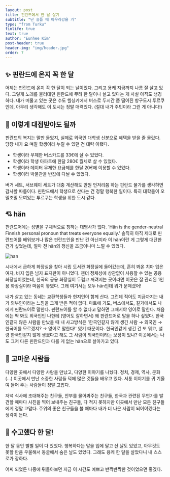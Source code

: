```yaml
---
layout: post
title: 핀란드에서 한 달 살기
subtitle: "난 슬플 때 아우라강을 가"
type: "from Turku"
finlife: true
text: true
author: "Eunhee Kim"
post-header: true
header-img: "img/header.jpg"
order: 7
---
```

## ✨ 핀란드에 온지 꼭 한 달

어제는 핀란드에 온지 꼭 한 달이 되는 날이었다. 그리고 용케 지금까지 나름 잘 살고 있다. 그렇게 노래를 불러대던 핀란드에 무려 한 달이나 살고 있다는 게 사실 아직도 생경하다. 내가 머물고 있는 곳은 수도 헬싱키에서 버스로 두시간 쯤 떨어진 항구도시 투르쿠인데, 아무리 생각해도 이 도시는 정말 매력있다. (절대 내가 주민이라 그런 게 아니다!)

## 👩 이렇게 대접받아도 될까

핀란드의 복지는 말만 들었지, 실제로 외국인 대학생 신분으로 혜택을 받을 줄 몰랐다. 당장 내가 요 며칠 학생이라 누릴 수 있던 건 대략 이랬다.

- 학생이라 무제한 버스카드를 33€에 살 수 있었다.
- 학생이라 학생 아파트에 한달 280€ 월세로 살 수 있었다.
- 학생이라 데이터 무제한 요금제를 한달 20€에 이용할 수 있었다.
- 학생이라 박물관을 반값에 다닐 수 있었다.

버거 세트, 서브웨이 세트가 대충 계산해도 만원 언저리쯤 하는 핀란드 물가를 생각하면 감사할 따름이다. 핀란드에서 학생으로 산다는 건 정말 행복한 일이다. 특히 대학들이 오밀조밀 모여있는 투르쿠는 학생을 위한 도시 같다.



## 💘 hän

핀란드어에는 성별을 구체적으로 칭하는 대명사가 없다. 'Hän is the gender-neutral Finnish personal pronoun that treats everyone equally.' 솔직히 아직 제대로 핀란드어를 배워보거나 많은 핀란드인을 만난 건 아닌지라 이 hän이란 게 그렇게 대단한 건가 싶었는데, 얼마 전 hän의 정신을 조금이나마 느낄 수 있었다. 

![han](/img/turku.jpg)

시내에서 급하게 화장실을 찾아 시립 도서관 화장실에 들어갔는데, 흔히 봐온 치마 입은 여자, 바지 입은 남자 표지판이 아니었다. 젠더 정체성에 상관없이 사용할 수 있는 공용 화장실이었는데, 한국의 공용 화장실이 두렵고 꺼려지는 곳이라면 이곳은 잘 관리된 1인용 화장실이라 마음이 놓였다. 그래 여기서는 모두 hän인데 뭐가 문제겠어!

내가 살고 있는 동네는 교환학생들과 현지인이 함께 산다. 그런데 적어도 지금까지는 내가 외부인이라는 느낌을 크게 받은 적이 없다. 마트에 가도, 버스에서도, 길가에서도 나에게 핀란드어로 말한다. 핀란드어를 할 수 없다고 말하면 그때서야 영어로 말한다. 처음에는 딱 봐도 외국인인 나한테 (영어도 잘하면서) 왜 핀란드어로 말을 하나 싶었다. 한국인같지 않은 사람을 만났을 때 내 사고방식은 '한국인같지 않게 생긴 사람 → 외국인 → 한국어를 모르겠지? → 영어로 말한다!' 였기 때문이다. 한국인같게 생긴 건 또 뭐고, 설령 한국인같지 않게 생겼다고 해도 그 사람이 외국인이라는 보장이 있나? 이곳에서는 나도 그저 다른 핀란드인과 다를 게 없는 hän으로 살아가고 있다.



## 🎉 고마운 사람들

다양한 곳에서 다양한 사람을 만났고, 다양한 이야기를 나눴다. 정치, 경제, 역사, 문화 (...) 이곳에서 만난 소중한 사람들 덕에 많은 것들을 배우고 있다. 서툰 이야기를 귀 기울여 들어 주는 사람들이 정말 고맙다.

저녁 식사에 초대해주는 친구들, 안부를 물어봐주는 친구들, 한국과 관련된 무언가를 발견할 때마다 사진을 찍어 보내주는 친구들, 다 적지 못하지만 이곳에서 만난 모든 친구들에게 정말 고맙다. 주위의 좋은 친구들을 볼 때마다 내가 더 나은 사람이 되어야겠다는 생각이 든다.



## 💐 수고했다 한 달!

한 달 동안 별별 일이 다 있었다. 행복하다는 말을 입에 달고 산 날도 있었고, 아무것도 못할 만큼 우울해서 동굴에서 숨은 날도 있었다. 그래도 용케 한 달을 살았다니 내 스스로가 장하다. 

어찌 되었든 나중에 뒤돌아보면 지금 이 시간도 예쁘고 반짝반짝한 것이었으면 좋겠다. 